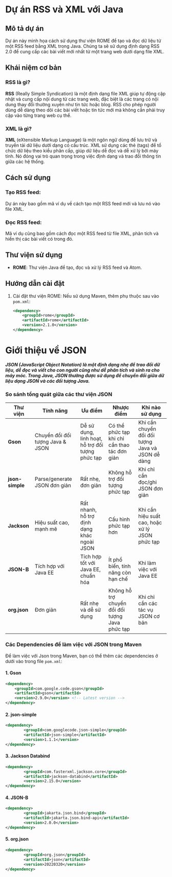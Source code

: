 # Dự án RSS và XML với Java

## Mô tả dự án
Dự án này minh họa cách sử dụng thư viện ROME để tạo và đọc dữ liệu từ một RSS feed bằng XML trong Java. Chúng ta sẽ sử dụng định dạng RSS 2.0 để cung cấp các bài viết mới nhất từ một trang web dưới dạng file XML.

## Khái niệm cơ bản

### RSS là gì?
**RSS** (Really Simple Syndication) là một định dạng file XML giúp tự động cập nhật và cung cấp nội dung từ các trang web, đặc biệt là các trang có nội dung thay đổi thường xuyên như tin tức hoặc blog. RSS cho phép người dùng dễ dàng theo dõi các bài viết hoặc tin tức mới mà không cần phải truy cập vào từng trang web cụ thể.

### XML là gì?
**XML** (eXtensible Markup Language) là một ngôn ngữ dùng để lưu trữ và truyền tải dữ liệu dưới dạng có cấu trúc. XML sử dụng các thẻ (tags) để tổ chức dữ liệu theo kiểu phân cấp, giúp dữ liệu dễ đọc và dễ xử lý bởi máy tính. Nó đóng vai trò quan trọng trong việc định dạng và trao đổi thông tin giữa các hệ thống.

## Cách sử dụng
### Tạo RSS feed:
Dự án này bao gồm mã ví dụ về cách tạo một RSS feed mới và lưu nó vào file XML.

### Đọc RSS feed:
Mã ví dụ cũng bao gồm cách đọc một RSS feed từ file XML, phân tích và hiển thị các bài viết có trong đó.

## Thư viện sử dụng
- **ROME**: Thư viện Java để tạo, đọc và xử lý RSS feed và Atom.

## Hướng dẫn cài đặt
1. Cài đặt thư viện ROME:
    Nếu sử dụng Maven, thêm phụ thuộc sau vào `pom.xml`:
    ```xml
    <dependency>
        <groupId>rome</groupId>
        <artifactId>rome</artifactId>
        <version>2.1.0</version>
    </dependency>
    ```


# Giới thiệu về JSON

***JSON (JavaScript Object Notation) là một định dạng nhẹ để trao đổi dữ liệu, dễ đọc và viết cho con người cũng như dễ phân tích và sinh ra cho máy móc. Trong Java, JSON thường được sử dụng để chuyển đổi giữa dữ liệu dạng JSON và các đối tượng Java.***

### So sánh tổng quát giữa các thư viện JSON

| Thư viện     | Tính năng                | Ưu điểm                                       | Nhược điểm                                 | Khi nào sử dụng |
|--------------|--------------------------|-----------------------------------------------|--------------------------------------------|----------------|
| **Gson**     | Chuyển đổi đối tượng Java & JSON | Dễ sử dụng, linh hoạt, hỗ trợ đối tượng phức tạp | Có thể phức tạp khi chỉ cần thao tác đơn giản | Khi cần chuyển đổi đối tượng Java và JSON dễ dàng |
| **json-simple** | Parse/generate JSON đơn giản  | Rất nhẹ, đơn giản                            | Không hỗ trợ đối tượng phức tạp              | Khi chỉ cần đọc/ghi JSON đơn giản |
| **Jackson**  | Hiệu suất cao, mạnh mẽ      | Rất nhanh, hỗ trợ định dạng khác ngoài JSON   | Cấu hình phức tạp hơn                      | Khi cần hiệu suất cao, hoặc xử lý JSON phức tạp |
| **JSON-B**   | Tích hợp với Java EE        | Tích hợp tốt với Java EE, chuẩn hóa          | Ít phổ biến, tính năng còn hạn chế           | Khi làm việc với Java EE |
| **org.json** | Đơn giản                   | Rất nhẹ và dễ sử dụng                        | Không hỗ trợ chuyển đổi đối tượng Java phức tạp | Khi chỉ cần các tác vụ JSON cơ bản |


### Các Dependencies để làm việc với JSON trong Maven

Để làm việc với Json trong Maven, bạn có thể thêm các dependencies ở dưới vào trong file `pom.xml`:

#### 1. Gson
```xml
<dependency>
    <groupId>com.google.code.gson</groupId>
    <artifactId>gson</artifactId>
    <version>2.9.0</version> <!-- Latest version -->
</dependency>
```
#### 2. json-simple
```xml
<dependency>
        <groupId>com.googlecode.json-simple</groupId>
        <artifactId>json-simple</artifactId>
        <version>1.1.1</version>
</dependency>
```
#### 3. Jackson Databind
```xml
<dependency>
        <groupId>com.fasterxml.jackson.core</groupId>
        <artifactId>jackson-databind</artifactId>
        <version>2.15.0</version>
</dependency>
```
#### 4. JSON-B
```xml
<dependency>
        <groupId>jakarta.json.bind</groupId>
        <artifactId>jakarta.json.bind-api</artifactId>
        <version>2.0.0</version>
</dependency>
```
#### 5. org.json
```xml
<dependency>
        <groupId>org.json</groupId>
        <artifactId>json</artifactId>
        <version>20220320</version>
</dependency>
```
